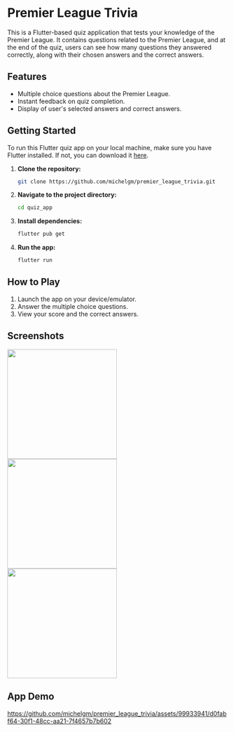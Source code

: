 # Premier League Trivia


This is a Flutter-based quiz application that tests your knowledge of the Premier League. It contains questions related to the Premier League, and at the end of the quiz, users can see how many questions they answered correctly, along with their chosen answers and the correct answers.

## Features

- Multiple choice questions about the Premier League.
- Instant feedback on quiz completion.
- Display of user's selected answers and correct answers.

## Getting Started

To run this Flutter quiz app on your local machine, make sure you have Flutter installed. If not, you can download it [here](https://flutter.dev/docs/get-started/install).

1. **Clone the repository:**

    ```bash
    git clone https://github.com/michelgm/premier_league_trivia.git
    ```

2. **Navigate to the project directory:**

    ```bash
    cd quiz_app
    ```

3. **Install dependencies:**

    ```bash
    flutter pub get
    ```

4. **Run the app:**

    ```bash
    flutter run
    ```

## How to Play

1. Launch the app on your device/emulator.
2. Answer the multiple choice questions.
3. View your score and the correct answers.

## Screenshots
<img src="https://github.com/michelgm/premier_league_trivia/assets/99933941/63235d35-1be9-4fc9-a64f-e8829b50394b" width="250"/><br />
<img src="https://github.com/michelgm/premier_league_trivia/assets/99933941/afe1e058-0388-4e1c-9070-5cce8b755164" width="250"/><br />
<img src="https://github.com/michelgm/premier_league_trivia/assets/99933941/38cb80cb-e430-4eb1-94f9-6a57e700bb46" width="250"/><br />

## App Demo
https://github.com/michelgm/premier_league_trivia/assets/99933941/d0fabf64-30f1-48cc-aa21-7f4657b7b602







